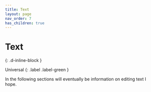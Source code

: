 ```yaml
---
title: Text
layout: page
nav_order: 7
has_children: true
---
```


# Text
{: .d-inline-block }

Universal
{: .label .label-green } 

In the following sections will eventually be information on editing text I hope.